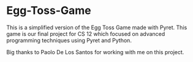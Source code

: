 # Egg-Toss-Game

This is a simplified version of the Egg Toss Game made with Pyret. This game is our final project for CS 12 which focused on advanced programming techniques using Pyret and Python.

Big thanks to Paolo De Los Santos for working with me on this project. 
